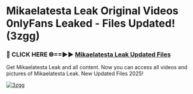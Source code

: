 # Mikaelatesta Leak Original Videos 0nlyFans Leaked - Files Updated! (3zgg)

<h3>🔴 CLICK HERE 🌐==►► <a href="https://best4dudes.click/HH4t6V" rel="nofollow">Mikaelatesta Leak Updated Files</a></h3>

Get Mikaelatesta Leak and all content. Now you can access all videos and pictures of Mikaelatesta Leak. New Updated Files 2025!

[![3zgg](https://github.com/user-attachments/assets/8c521d6e-e6e3-4a75-9320-d58ab9d79d5b)](https://best4dudes.click/HH4t6V)
